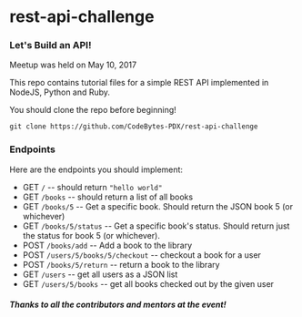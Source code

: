 # rest-api-challenge

### Let's Build an API!

Meetup was held on May 10, 2017

This repo contains tutorial files for a simple REST API implemented in NodeJS, Python and Ruby.

You should clone the repo before beginning!

```
git clone https://github.com/CodeBytes-PDX/rest-api-challenge
```

### Endpoints

Here are the endpoints you should implement:

* GET `/` -- should return `"hello world"`
* GET `/books` -- should return a list of all books
* GET `/books/5` -- Get a specific book. Should return the JSON book 5 (or whichever)
* GET `/books/5/status` -- Get a specific book's status. Should return just the status for book 5 (or whichever).
* POST `/books/add` -- Add a book to the library
* POST `/users/5/books/5/checkout` -- checkout a book for a user
* POST `/books/5/return` -- return a book to the library
* GET `/users` -- get all users as a JSON list
* GET `/users/5/books` -- get all books checked out by the given user

##### Thanks to all the contributors and mentors at the event!
